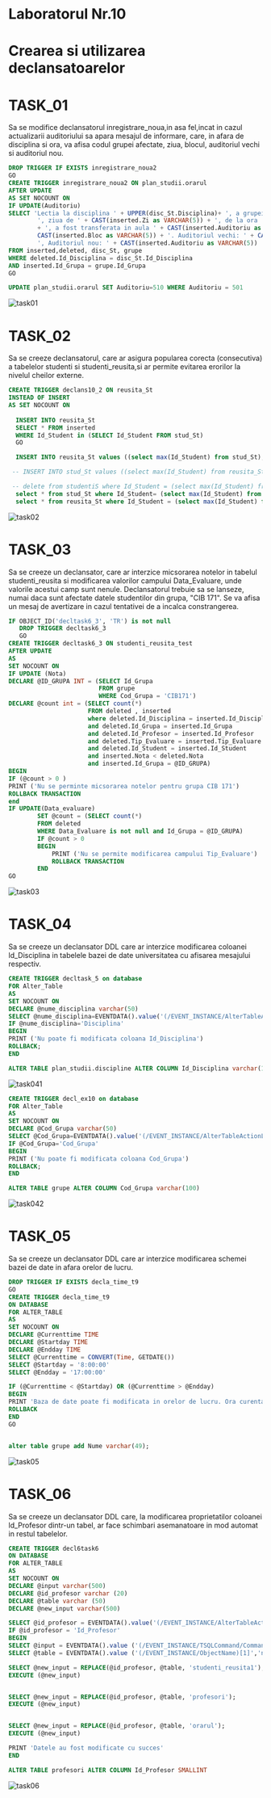 # Laboratorul Nr.10
# Crearea si utilizarea declansatoarelor

# TASK_01

Sa se modifice declansatorul inregistrare_noua,in asa fel,incat in cazul actualizarii auditoriului sa apara mesajul de informare, care, in afara de disciplina si ora, va afisa codul grupei afectate, ziua, blocul, auditoriul vechi si auditoriul nou.

```SQL
DROP TRIGGER IF EXISTS inregistrare_noua2
GO
CREATE TRIGGER inregistrare_noua2 ON plan_studii.orarul
AFTER UPDATE
AS SET NOCOUNT ON
IF UPDATE(Auditoriu)
SELECT 'Lectia la disciplina ' + UPPER(disc_St.Disciplina)+ ', a grupei ' + grupe.Cod_Grupa +
		', ziua de ' + CAST(inserted.Zi as VARCHAR(5)) + ', de la ora ' + CAST(inserted.Ora as VARCHAR(5))
		+ ', a fost transferata in aula ' + CAST(inserted.Auditoriu as VARCHAR(5)) + ', Blocul '+
		CAST(inserted.Bloc as VARCHAR(5)) + '. Auditoriul vechi: ' + CAST(deleted.Auditoriu as VARCHAR(5))+
		', Auditoriul nou: ' + CAST(inserted.Auditoriu as VARCHAR(5))
FROM inserted,deleted, disc_St, grupe
WHERE deleted.Id_Disciplina = disc_St.Id_Disciplina
AND inserted.Id_Grupa = grupe.Id_Grupa
GO

UPDATE plan_studii.orarul SET Auditoriu=510 WHERE Auditoriu = 501
```

![task01](https://github.com/LikaMD/DataBase_SQL/blob/master/Laborator_10/task01.PNG)


# TASK_02

Sa se creeze declansatorul, care ar asigura popularea corecta (consecutiva) a tabelelor studenti si studenti_reusita,si ar permite evitarea erorilor la nivelul cheilor externe.

```SQL
CREATE TRIGGER declans10_2 ON reusita_St
INSTEAD OF INSERT
AS SET NOCOUNT ON
   
  INSERT INTO reusita_St 
  SELECT * FROM inserted
  WHERE Id_Student in (SELECT Id_Student FROM stud_St)
  GO

  INSERT INTO reusita_St values ((select max(Id_Student) from stud_St), 103, 104, 1, 'Examen', null, null)

 -- INSERT INTO stud_St values ((select max(Id_Student) from reusita_St)+2,'Artur', 'Croitoru', '1996-12-12', null)

 -- delete from studentiS where Id_Student = (select max(Id_Student) from stud_St)
  select * from stud_St where Id_Student= (select max(Id_Student) from stud_St)
  select * from reusita_St where Id_Student = (select max(Id_Student) from stud_St)
```
![task02](https://github.com/LikaMD/DataBase_SQL/blob/master/Laborator_10/task02.PNG)

# TASK_03

 Sa se creeze un declansator, care ar interzice micsorarea notelor in tabelul studenti_reusita si modificarea valorilor campului Data_Evaluare, unde valorile acestui camp sunt nenule. Declansatorul trebuie sa se lanseze, numai daca sunt afectate datele studentilor din grupa, "CIB 171". Se va afisa un mesaj de avertizare in cazul tentativei de a incalca constrangerea.

```SQL
IF OBJECT_ID('decltask6_3', 'TR') is not null
   DROP TRIGGER decltask6_3
   GO
CREATE TRIGGER decltask6_3 ON studenti_reusita_test
AFTER UPDATE
AS
SET NOCOUNT ON
IF UPDATE (Nota)
DECLARE @ID_GRUPA INT = (SELECT Id_Grupa  
                         FROM grupe 
						 WHERE Cod_Grupa = 'CIB171')
DECLARE @count int = (SELECT count(*) 
                      FROM deleted , inserted 
			          where deleted.Id_Disciplina = inserted.Id_Disciplina 
					  and deleted.Id_Grupa = inserted.Id_Grupa 
			          and deleted.Id_Profesor = inserted.Id_Profesor 
					  and deleted.Tip_Evaluare = inserted.Tip_Evaluare 
			          and deleted.Id_Student = inserted.Id_Student
			          and inserted.Nota < deleted.Nota 
			          and inserted.Id_Grupa = @ID_GRUPA)	
BEGIN
IF (@count > 0 )
PRINT ('Nu se perminte micsorarea notelor pentru grupa CIB 171')
ROLLBACK TRANSACTION
end
IF UPDATE(Data_evaluare)
		SET @count = (SELECT count(*) 
		FROM deleted 
		WHERE Data_Evaluare is not null and Id_Grupa = @ID_GRUPA)
		IF @count > 0
		BEGIN
			PRINT ('Nu se permite modificarea campului Tip_Evaluare')
			ROLLBACK TRANSACTION
		END
GO
```
![task03](https://github.com/LikaMD/DataBase_SQL/blob/master/Laborator_10/task03.PNG)

# TASK_04

Sa se creeze un declansator DDL care ar interzice modificarea coloanei ld_Disciplina in tabelele bazei de date universitatea cu afisarea mesajului respectiv.

```SQL
CREATE TRIGGER decltask_5 on database
FOR Alter_Table
AS 
SET NOCOUNT ON
DECLARE @nume_disciplina varchar(50)
SELECT @nume_disciplina=EVENTDATA().value('(/EVENT_INSTANCE/AlterTableActionList/*/Columns/Name)[1]', 'nvarchar(100)') 
IF @nume_disciplina='Disciplina'
BEGIN 
PRINT ('Nu poate fi modificata coloana Id_Disciplina')
ROLLBACK;
END

ALTER TABLE plan_studii.discipline ALTER COLUMN Id_Disciplina varchar(100)
```

![task041](https://github.com/LikaMD/DataBase_SQL/blob/master/Laborator_10/task041.PNG)

```SQL
CREATE TRIGGER decl_ex10 on database
FOR Alter_Table
AS 
SET NOCOUNT ON
DECLARE @Cod_Grupa varchar(50)
SELECT @Cod_Grupa=EVENTDATA().value('(/EVENT_INSTANCE/AlterTableActionList/*/Columns/Name)[1]', 'nvarchar(100)') 
IF @Cod_Grupa='Cod_Grupa'
BEGIN 
PRINT ('Nu poate fi modificata coloana Cod_Grupa')
ROLLBACK;
END

ALTER TABLE grupe ALTER COLUMN Cod_Grupa varchar(100)
```

![task042](https://github.com/LikaMD/DataBase_SQL/blob/master/Laborator_10/task042.PNG)

# TASK_05

Sa se creeze un declansator DDL care ar interzice modificarea schemei bazei de date in afara orelor de lucru.

```SQL
DROP TRIGGER IF EXISTS decla_time_t9
GO
CREATE TRIGGER decla_time_t9
ON DATABASE
FOR ALTER_TABLE
AS
SET NOCOUNT ON
DECLARE @Currenttime TIME
DECLARE @Startday TIME
DECLARE @Endday TIME
SELECT @Currenttime = CONVERT(Time, GETDATE())
SELECT @Startday = '8:00:00'
SELECT @Endday = '17:00:00'

IF (@Currenttime < @Startday) OR (@Currenttime > @Endday)
BEGIN	
PRINT 'Baza de date poate fi modificata in orelor de lucru. Ora curenta: ' + cast(@Currenttime as VARCHAR(20))
ROLLBACK
END
GO


alter table grupe add Nume varchar(49);
```

![task05](https://github.com/LikaMD/DataBase_SQL/blob/master/Laborator_10/task05.PNG)


# TASK_06

 Sa se creeze un declansator DDL care, la modificarea proprietatilor coloanei ld_Profesor dintr-un tabel, ar face schimbari asemanatoare in mod automat in restul tabelelor.

```SQL
CREATE TRIGGER decl6task6
ON DATABASE
FOR ALTER_TABLE
AS
SET NOCOUNT ON
DECLARE @input varchar(500)
DECLARE @id_profesor varchar (20)
DECLARE @table varchar (50)
DECLARE @new_input varchar(500)

SELECT @id_profesor = EVENTDATA().value('(/EVENT_INSTANCE/AlterTableActionList/*/Columns/Name)[1]', 'nvarchar(max)')
IF @id_profesor = 'Id_Profesor'
BEGIN
SELECT @input = EVENTDATA().value ('(/EVENT_INSTANCE/TSQLCommand/CommandText)[1]', 'nvarchar(max)')
SELECT @table = EVENTDATA().value ('(/EVENT_INSTANCE/ObjectName)[1]','nvarchar(max)')

SELECT @new_input = REPLACE(@id_profesor, @table, 'studenti_reusita1');
EXECUTE (@new_input)


SELECT @new_input = REPLACE(@id_profesor, @table, 'profesori');
EXECUTE (@new_input)


SELECT @new_input = REPLACE(@id_profesor, @table, 'orarul');
EXECUTE (@new_input)

PRINT 'Datele au fost modificate cu succes'
END

ALTER TABLE profesori ALTER COLUMN Id_Profesor SMALLINT
```
![task06](https://github.com/LikaMD/DataBase_SQL/blob/master/Laborator_10/task06.PNG)